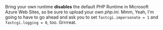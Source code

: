 <div class="alert alert-info">
Bring your own runtime <strong>disables</strong> the default PHP Runtime in Microsoft Azure Web Sites, so be sure to upload your own <em>php.ini</em>. Mmm, Yeah, I'm going to have to go ahead and ask you to set <code>fastcgi.impersonate = 1</code> and <code>fastcgi.logging = 0</code>, too. Grrrreat.
</div>
